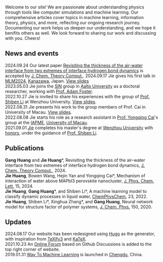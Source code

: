 Welcome to our site! We are passionate about understanding physics through tools like computer simulations and machine learning. Our comprehensive articles cover topics in machine learning, information theory, physics, and more, reflecting our ongoing research journey. Documenting our work helps us deepen our understanding, and we hope it benifits others as well. We look forward to sharing our work and discussing with you. Cheers! 


## News and events
2024.09.24 Our latest paper [Revisiting the thickness of the air-water interface from two extremes of interface hydrogen bond dynamics](https://doi.org/10.1021/acs.jctc.4c00457) is accepted by [J. Chem. Theory Comput.](https://doi.org/10.1021/acs.jctc.4c00457).
2024.09.17 Jie gives his first talk in [MLM2024](https://mlm2024.aalto.fi/), [Kanazawa](https://maps.app.goo.gl/P2S8cGEBmEZ6CMrSA), Japan. [View slides](https://cdn.jsdelivr.net/gh/HuangJiaLian/DataBase0@master/uPic/2024-09-17-17-14-Talk_Kanazawa.pdf)  
2023.05.03 Jie joins the [SIN](https://www.aalto.fi/en/department-of-applied-physics/surfaces-and-interfaces-at-the-nanoscale-sin) group in [Aalto University](https://www.aalto.fi/en) as a doctoral researcher, working with [Prof. Adam Foster](https://scholar.google.com/citations?user=I0n9QYcAAAAJ).  
2022.10.27 Jie is invited to share his experiences with the group of [Prof. Shiben Li](https://slxy.wzu.edu.cn/lishiben.pdf) at Wenzhou University. [View slides](https://nbviewer.org/github/HuangJiaLian/DataBase0/blob/master/uPic/2022_10_27_19_HuangJie_Thursday.pdf).  
2022.08.31 Jie presents his work to the group members of Prof. Cai in University of Macau. [View slides](https://nbviewer.org/github/HuangJiaLian/DataBase0/blob/master/uPic/2022_08_31_13_HuangUMSlides.pdf).   
2022.08.08 Jie starts his role as a research assistant in [Prof. Yongqing Cai](https://iapme.um.edu.mo/staff/academic-staff/cai-yongqing/)'s group at the [IAPME](https://iapme.um.edu.mo/), [University of Macau](https://www.um.edu.mo/).  
2021.09.01 [Jie](https://nbviewer.jupyter.org/github/HuangJiaLian/CV/blob/master/simple/jiehuang.pdf) completes his master's degree at [Wenzhou University](https://www.wzu.edu.cn/en/About.htm) with [honors](https://nbviewer.org/github/HuangJiaLian/DataBase0/blob/master/uPic/2022_06_17_01_Jack.png), under the guidance of [Prof. Shiben Li](https://slxy.wzu.edu.cn/lishiben.pdf). 

## Publications
**Gang Huang** and **Jie Huang**\*, Revisiting the thickness of the air-water interface from two extremes of interface hydrogen bond dynamics, [J. Chem. Theory Comput.](https://doi.org/10.1021/acs.jctc.4c00457), 2024.   
**Jie Huang**, Bowen Wang, Hejin Yan and Yongqing Cai\*, Mechanism of interaction of water above MAPbI3 perovskite nanocluster, [J. Phys. Chem. Lett.](https://pubs.acs.org/doi/10.1021/acs.jpclett.3c02807) 15, 2024.   
**Jie Huang**, **Gang Huang**\*, and Shiben Li\*, A machine learning model to classify dynamic processes in liquid water, [ChemPhysChem](https://chemistry-europe.onlinelibrary.wiley.com/doi/epdf/10.1002/cphc.202100599), 23, 2022.  
**Jie Huang**, Shiben Li\*, Xinghua Zhang\*, and **Gang Huang**, Neural network model for structure factor of polymer systems, [J. Chem. Phys.](https://aip.scitation.org/doi/10.1063/5.0022464) 150, 2020.    

## Updates
2024.08.17 Our website has been redesigned using [Hugo](https://gohugo.io/) as the generator, with inspiration from [TeXify3](https://github.com/michaelneuper/hugo-texify3) and [KaTeX](https://katex.org/).  
2021.10.23 An [Online Forum](https://github.com/way2ml/forum/discussions) based on Github Discussions is added to the top right corner of website.  
2019.01.31 [Way To Machine Learning](https://way2ml.github.io/) is launched in [Chengdu](https://goo.gl/maps/Hjto2WtzYHeCBsmQ9), China.  


